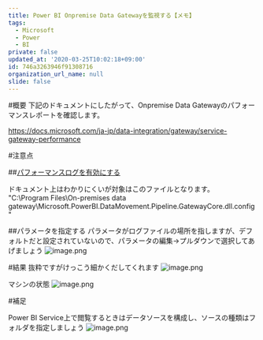 ```yaml
---
title: Power BI Onpremise Data Gatewayを監視する【メモ】
tags:
  - Microsoft
  - Power
  - BI
private: false
updated_at: '2020-03-25T10:02:18+09:00'
id: 746a3263946f91308716
organization_url_name: null
slide: false
---
```

#概要
下記のドキュメントにしたがって、Onpremise Data Gatewayのパフォーマンスレポートを確認します。

https://docs.microsoft.com/ja-jp/data-integration/gateway/service-gateway-performance

#注意点

##[パフォーマンスログを有効にする](https://docs.microsoft.com/ja-jp/data-integration/gateway/service-gateway-performance#enable-performance-logging)

ドキュメント上はわかりにくいが対象はこのファイルとなります。
"C:\Program Files\On-premises data 
gateway\Microsoft.PowerBI.DataMovement.Pipeline.GatewayCore.dll.config"


##パラメータを指定する
パラメータがログファイルの場所を指しますが、デフォルトだと設定されていないので、パラメータの編集→プルダウンで選択してあげましょう
![image.png](https://qiita-image-store.s3.ap-northeast-1.amazonaws.com/0/281819/31cd0bd1-77b6-c807-ddf7-70e4d4b942bb.png)


#結果
抜粋ですがけっこう細かくだしてくれます
![image.png](https://qiita-image-store.s3.ap-northeast-1.amazonaws.com/0/281819/0aad113c-ed79-5819-0b6e-fb7925f0bb78.png)

マシンの状態
![image.png](https://qiita-image-store.s3.ap-northeast-1.amazonaws.com/0/281819/1e90a6b0-4e11-5200-b690-7ff99f124e7b.png)

#補足

Power BI Service上で閲覧するときはデータソースを構成し、ソースの種類はフォルダを指定しましょう
![image.png](https://qiita-image-store.s3.ap-northeast-1.amazonaws.com/0/281819/7abda783-9dcf-c2a2-253d-a4ac727a1b5c.png)

